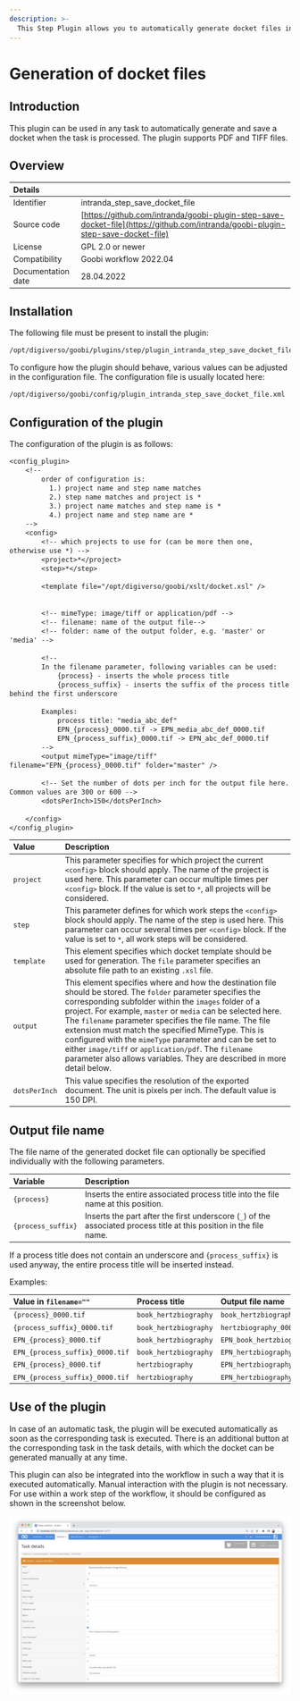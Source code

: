 ```yaml
---
description: >-
  This Step Plugin allows you to automatically generate docket files in various file formats.
---
```


# Generation of docket files

## Introduction

This plugin can be used in any task to automatically generate and save a docket when the task is processed. The plugin supports PDF and TIFF files.

## Overview

| Details |  |
| :--- | :--- |
| Identifier | intranda\_step\_save_docket_file |
| Source code | [https://github.com/intranda/goobi-plugin-step-save-docket-file](https://github.com/intranda/goobi-plugin-step-save-docket-file) |
| License | GPL 2.0 or newer |
| Compatibility | Goobi workflow 2022.04 |
| Documentation date | 28.04.2022 |

## Installation

The following file must be present to install the plugin:

```bash
/opt/digiverso/goobi/plugins/step/plugin_intranda_step_save_docket_file.jar
```

To configure how the plugin should behave, various values can be adjusted in the configuration file. The configuration file is usually located here:

```bash
/opt/digiverso/goobi/config/plugin_intranda_step_save_docket_file.xml
```

## Configuration of the plugin

The configuration of the plugin is as follows:

```markup
<config_plugin>
    <!--
        order of configuration is:
          1.) project name and step name matches
          2.) step name matches and project is *
          3.) project name matches and step name is *
          4.) project name and step name are *
    -->
    <config>
        <!-- which projects to use for (can be more then one, otherwise use *) -->
        <project>*</project>
        <step>*</step>

        <template file="/opt/digiverso/goobi/xslt/docket.xsl" />


        <!-- mimeType: image/tiff or application/pdf -->
        <!-- filename: name of the output file-->
        <!-- folder: name of the output folder, e.g. 'master' or 'media' -->

        <!--
        In the filename parameter, following variables can be used:
            {process} - inserts the whole process title
            {process_suffix} - inserts the suffix of the process title behind the first underscore

        Examples:
            process title: "media_abc_def"
            EPN_{process}_0000.tif -> EPN_media_abc_def_0000.tif
            EPN_{process_suffix}_0000.tif -> EPN_abc_def_0000.tif
        -->
        <output mimeType="image/tiff" filename="EPN_{process}_0000.tif" folder="master" />

        <!-- Set the number of dots per inch for the output file here. Common values are 300 or 600 -->
        <dotsPerInch>150</dotsPerInch>

    </config>
</config_plugin>
```

| Value | Description |
| :--- | :--- |
| `project` |  This parameter specifies for which project the current `<config>` block should apply. The name of the project is used here. This parameter can occur multiple times per `<config>` block. If the value is set to `*`, all projects will be considered. |
| `step` | This parameter defines for which work steps the `<config>` block should apply. The name of the step is used here. This parameter can occur several times per `<config>` block. If the value is set to `*`, all work steps will be considered. |
| `template` | This element specifies which docket template should be used for generation. The `file` parameter specifies an absolute file path to an existing `.xsl` file. |
| `output` | This element specifies where and how the destination file should be stored. The `folder` parameter specifies the corresponding subfolder within the `images` folder of a project. For example, `master` or `media` can be selected here. The `filename` parameter specifies the file name. The file extension must match the specified MimeType. This is configured with the `mimeType` parameter and can be set to either `image/tiff` or `application/pdf`. The `filename` parameter also allows variables. They are described in more detail below. |
| `dotsPerInch` | This value specifies the resolution of the exported document. The unit is pixels per inch. The default value is 150 DPI. |

## Output file name

The file name of the generated docket file can optionally be specified individually with the following parameters.

| Variable | Description |
| :--- | :--- |
| `{process}` | Inserts the entire associated process title into the file name at this position. |
| `{process_suffix}` | Inserts the part after the first underscore (`_`) of the associated process title at this position in the file name. |

If a process title does not contain an underscore and `{process_suffix}` is used anyway, the entire process title will be inserted instead.

Examples:

| Value in `filename=""` | Process title | Output file name |
| :--- | :--- | :--- |
| `{process}_0000.tif` | `book_hertzbiography` | `book_hertzbiography_0000.tif` |
| `{process_suffix}_0000.tif` | `book_hertzbiography` | `hertzbiography_0000.tif` |
| `EPN_{process}_0000.tif` | `book_hertzbiography` | `EPN_book_hertzbiography_0000.tif` |
| `EPN_{process_suffix}_0000.tif` | `book_hertzbiography` | `EPN_hertzbiography_0000.tif` |
| `EPN_{process}_0000.tif` | `hertzbiography` | `EPN_hertzbiography_0000.tif` |
| `EPN_{process_suffix}_0000.tif` | `hertzbiography` | `EPN_hertzbiography_0000.tif` |

## Use of the plugin

In case of an automatic task, the plugin will be executed automatically as soon as the corresponding task is executed. There is an additional button at the corresponding task in the task details, with which the docket can be generated manually at any time.

This plugin can also be integrated into the workflow in such a way that it is executed automatically. Manual interaction with the plugin is not necessary. For use within a work step of the workflow, it should be configured as shown in the screenshot below.

![Integration of the plugin into the workflow](../.gitbook/assets/intranda_step_save_docket_file_en.png)
